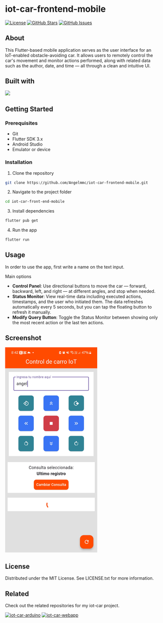 # iot-car-frontend-mobile

[![License](https://img.shields.io/badge/license-MIT-blue.svg)](LICENSE)
[![GitHub Stars](https://img.shields.io/github/stars/Angelmmc/iot-car-frontend-mobile.svg)](https://github.com/Angelmmc/iot-car-frontend-mobile/stargazers)
[![GitHub Issues](https://img.shields.io/github/issues/Angelmmc/iot-car-frontend-mobile.svg)](https://github.com/Angelmmc/iot-car-frontend-mobile/issues)

## About 
This Flutter-based mobile application serves as the user interface for an IoT-enabled obstacle-avoiding car. It allows users to remotely control the car's movement and monitor actions performed, along with related data such as the author, date, and time — all through a clean and intuitive UI.

## Built with
<img src="https://img.shields.io/badge/Flutter-02569B?style=for-the-badge&logo=flutter&logoColor=white" />

##  Getting Started

### Prerequisites
- Git
- Flutter SDK 3.x
- Android Studio 
- Emulator or device

###  Installation

1. Clone the repository
```bash
git clone https://github.com/Angelmmc/iot-car-frontend-mobile.git
```
2. Navigate to the project folder
```bash
cd iot-car-front-end-mobile
```

3. Install dependencies
```bash
flutter pub get
```

4. Run the app
```bash
flutter run
```
## Usage

In order to use the app, first write a name on the text input.

Main options
- **Control Panel**: Use directional buttons to move the car — forward, backward, left, and right — at different angles, and stop when needed.
- **Status Monitor**: View real-time data including executed actions, timestamps, and the user who initiated them. The data refreshes automatically every 5 seconds, but you can tap the floating button to refresh it manually.
- **Modify Query Button**: Toggle the Status Monitor between showing only the most recent action or the last ten actions.

## Screenshot

<img src="https://github.com/Angelmmc/iot-car-frontend-mobile/blob/master/assets/icon/screenshots/app_screen.jpg" alt="App Screen" width="300"/>

## License
Distributed under the MIT License. See LICENSE.txt for more information.

## Related

Check out the related repositories for my iot-car project.

[![iot-car-arduino](https://img.shields.io/badge/iot__car-arduino-D68FD6?logo=github)](https://github.com/Angelmmc/iot-car-arduino)
[![iot-car-webapp](https://img.shields.io/badge/iot__car-webapp-05F140?logo=github)](https://github.com/Angelmmc/iot-car-webapp)


